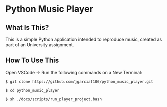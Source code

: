 Python Music Player
==============================


What Is This?
-------------

This is a simple Python application intended to reproduce music, created as part of an University assignment.


How To Use This
---------------

Open VSCode -> Run the following commands on a New Terminal:

```
$ git clone https://github.com/jgarciaf106/python_music_player.git
```
```
$ cd python_music_player
```
```
$ sh ./docs/scripts/run_player_project.bash
```









